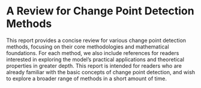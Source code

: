 # A Review for Change Point Detection Methods

This report provides a concise review for various change point detection methods, focusing on their core methodologies and mathematical foundations. For each method, we also include references for readers interested in exploring the model’s practical applications and theoretical properties in greater depth. This report is intended for readers who are already familiar with the basic concepts of change point detection, and wish to explore a broader range of methods in a short amount of time.

